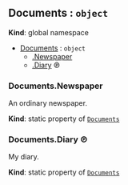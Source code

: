 <a name="Documents"></a>
## Documents : `object`
**Kind**: global namespace  

* [Documents](#Documents) : `object`
    * [.Newspaper](#Documents.Newspaper)
    * [.Diary](#Documents.Diary) ℗


<a name="Documents.Newspaper"></a>
### Documents.Newspaper
An ordinary newspaper.

**Kind**: static property of [`Documents`](#Documents)


<a name="Documents.Diary"></a>
### Documents.Diary ℗
My diary.

**Kind**: static property of [`Documents`](#Documents)


